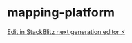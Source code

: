 # mapping-platform

[Edit in StackBlitz next generation editor ⚡️](https://stackblitz.com/~/github.com/TerraSYNCBIIZ/mapping-platform)